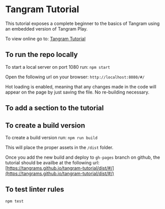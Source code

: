 # Tangram Tutorial

This tutorial exposes a complete beginner to the basics of Tangram using an embedded version of Tangram Play.

To view online go to: [Tangram Tutorial](https://tangrams.github.io/tangram-tutorial/dist/#/)

## To run the repo locally

To start a local server on port 1080 run: `npm start`

Open the following url on your browser: `http://localhost:8080/#/`

Hot loading is enabled, meaning that any changes made in the code will appear on the page by just saving the file. No re-building necessary.

## To add a section to the tutorial

## To create a build version

To create a build version run: `npm run build`

This will place the proper assets in the `/dist` folder.

Once you add the new build and deploy to `gh-pages` branch on github, the tutorial should be availbe at the following url: [https://tangrams.github.io/tangram-tutorial/dist/#/](https://tangrams.github.io/tangram-tutorial/dist/#/)

## To test linter rules

`npm test`
